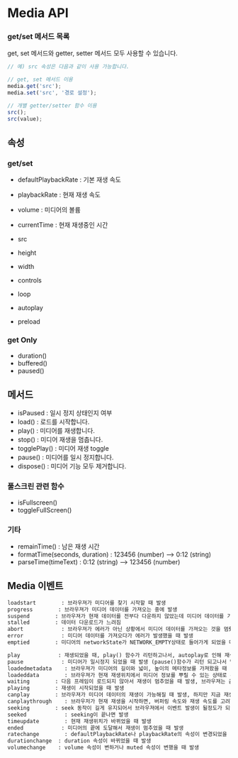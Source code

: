 # Media API

### get/set 메서드 목록

get, set 메서드와 getter, setter 메서드 모두 사용할 수 있습니다.

```javascript
// 예) src 속성은 다음과 같이 사용 가능합니다.

// get, set 메서드 이용
media.get('src');
media.set('src', '경로 설정');

// 개별 getter/setter 함수 이용
src();
src(value);
```

## 속성

### get/set

- defaultPlaybackRate    : 기본 재생 속도
- playbackRate           : 현재 재생 속도
- volume                 : 미디어의 볼륨
- currentTime            : 현재 재생중인 시간

- src
- height
- width
- controls
- loop
- autoplay
- preload

### get Only

- duration()
- buffered()
- paused()

## 메서드

- isPaused : 일시 정지 상태인지 여부
- load() : 로드를 시작합니다.
- play() : 미디어를 재생합니다.
- stop() : 미디어 재생을 멈춥니다.
- togglePlay() : 미디어 재생 toggle
- pause() : 미디어를 일시 정지합니다.
- dispose() : 미디어 기능 모두 제거합니다.

### 풀스크린 관련 함수

- isFullscreen()
- toggleFullScreen()

### 기타
    
- remainTime() : 남은 재생 시간
- formatTime(seconds, duration) : 123456 (number) --> 0:12 (string)
- parseTime(timeText) :  0:12 (string) --> 123456 (number)


## Media 이벤트

```html
loadstart        : 브라우져가 미디어를 찾기 시작할 때 발생
progress        : 브라우져가 미디어 데이터를 가져오는 중에 발생
suspend        : 브라우져가 현재 데이터를 전부다 다운하지 않았는데 미디어 데이터를 가져오는 것이 멈췄을 때 발생, 데이터 다운로드가 중지됨(에러 아님)
stalled        : 데이터 다운로드가 느려짐
abort            : 브라우져가 에러가 아닌 상황에서 미디어 데이터를 가져오는 것을 멈췄을 때 발생, 데이터 다운로드가 중지됨(에러 발생)
error            : 미디어 데이터를 가져오다가 에러가 발생했을 때 발생
emptied        : 미디어의 networkState가 NETWORK_EMPTY상태로 들어가게 되었을 때 발생 (치명적인 오류로 멈추거나, 이미 리소스 선택 알고리즘이 실행중이었는데 load() 함수가 호출되었을 때), 이전의 데이터 비움

play            : 재생되었을 때, play() 함수가 리턴하고나서, autoplay로 인해 재생이 시작되었을 때 호출
pause            : 미디어가 일시정지 되었을 때 발생 (pause()함수가 리턴 되고나서 발생)
loadedmetadata    : 브라우져가 미디어의 길이와 넓이, 높이의 메타정보를 가져왔을 때 발생
loadeddata        : 브라우져가 현재 재생위치에서 미디어 정보를 뿌릴 수 있는 상태로 준비되면 발생
waiting        : 다음 프레임이 로드되지 않아서 재생이 멈추었을 때 발생, 브라우져는 곧 프레임이 가능해질 것이라고 예상하고 있음
playing        : 재생이 시작되었을 때 발생
canplay        : 브라우져가 미디어 데이터의 재생이 가능해질 때 발생, 하지만 지금 재생을 시작하면 이후 버퍼링 속도가 느려서 다시 멈추지 않고 재생이 불가할것이라고 측정 함
canplaythrough    : 브라우저가 현재 재생을 시작하면, 버퍼링 속도와 재생 속도를 고려했을 때 끝까지 멈추지 않고 재생 가능할 것이라고 측정 함
seeking        : seek 동작이 길게 유지되어서 브라우져에서 이벤트 발생이 될정도가 되었을 때 발생
seeked            : seeking이 끝나면 발생
timeupdate        : 현재 재생위치가 바뀌었을 때 발생
ended            : 미디어의 끝에 도달해서 재생이 멈추었을 때 발생
ratechange        : defaultPlaybackRate나 playbackRate의 속성이 변경되었을 때 발생
durationchange  : duration 속성이 바뀌었을 때 발생
volumechange    : volume 속성이 변하거나 muted 속성이 변했을 때 발생
```
